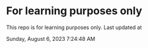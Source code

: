 # For learning purposes only
This repo is for learning purposes only.
Last updated at

Sunday, August 6, 2023 7:24:48 AM

